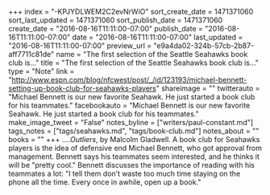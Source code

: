 +++
index = "-KPJYDLWEM2C2evNrWiO"
sort_create_date = 1471371060
sort_last_updated = 1471371060
sort_publish_date = 1471371060
create_date = "2016-08-16T11:11:00-07:00"
publish_date = "2016-08-16T11:11:00-07:00"
date = "2016-08-16T11:11:00-07:00"
last_updated = "2016-08-16T11:11:00-07:00"
preview_url = "e9a4da02-324b-57cb-2b87-aff7711c81de"
name = "The first selection of the Seattle Seahawks book club is..."
title = "The first selection of the Seattle Seahawks book club is..."
type = "Note"
link = "http://www.espn.com/blog/nfcwest/post/_/id/123193/michael-bennett-setting-up-book-club-for-seahawks-players"
shareimage = ""
twitterauto = "Michael Bennett is our new favorite Seahawk. He just started a book club for his teammates."
facebookauto = "Michael Bennett is our new favorite Seahawk. He just started a book club for his teammates."
make_image_tweet = "False"
notes_byline = ["writers/paul-constant.md"]
tags_notes = ["tags/seahawks.md", "tags/book-club.md"]
notes_about = ""
books = ""
+++
....*Outliers*, by Malcolm Gladwell. A book club for Seahawks players is the idea of defensive end Michael Bennett, who got approval from management. Bennett says his teammates seem interested, and he thinks it will be "pretty cool." Bennett discusses the importance of reading with his teammates a lot: "I tell them don’t waste too much time staying on the phone all the time. Every once in awhile, open up a book."